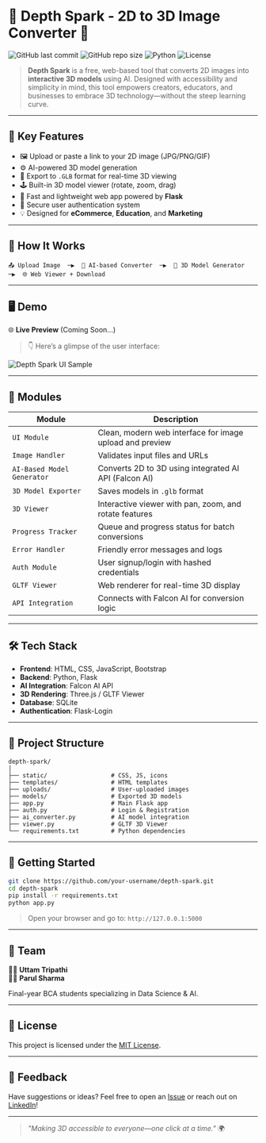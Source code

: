 # 🌊 Depth Spark - 2D to 3D Image Converter 🔁

![GitHub last commit](https://img.shields.io/github/last-commit/your-username/depth-spark?color=cyan)
![GitHub repo size](https://img.shields.io/github/repo-size/your-username/depth-spark?color=teal)
![Python](https://img.shields.io/badge/Built%20With-Python-blue?logo=python)
![License](https://img.shields.io/badge/License-MIT-green)

> **Depth Spark** is a free, web-based tool that converts 2D images into **interactive 3D models** using AI. Designed with accessibility and simplicity in mind, this tool empowers creators, educators, and businesses to embrace 3D technology—without the steep learning curve.

---

## 🌟 Key Features

- 🖼️ Upload or paste a link to your 2D image (JPG/PNG/GIF)
- ⚙️ AI-powered 3D model generation
- 🔁 Export to `.GLB` format for real-time 3D viewing
- 🕹️ Built-in 3D model viewer (rotate, zoom, drag)
- 🚀 Fast and lightweight web app powered by **Flask**
- 🔐 Secure user authentication system
- 💡 Designed for **eCommerce**, **Education**, and **Marketing**

---

## 🧠 How It Works

```
📤 Upload Image  ─▶  🧠 AI-based Converter  ─▶  🧱 3D Model Generator  ─▶  🌐 Web Viewer + Download
```

---

## 🖥️ Demo

🌐 **Live Preview** (Coming Soon...)

> 👇 Here’s a glimpse of the user interface:

![Depth Spark UI Sample](https://your-image-link.com/sample-ui.gif)

---

## 🧩 Modules

| Module                     | Description                                                                 |
|---------------------------|-----------------------------------------------------------------------------|
| `UI Module`               | Clean, modern web interface for image upload and preview                    |
| `Image Handler`           | Validates input files and URLs                                              |
| `AI-Based Model Generator`| Converts 2D to 3D using integrated AI API (Falcon AI)                       |
| `3D Model Exporter`       | Saves models in `.glb` format                                               |
| `3D Viewer`               | Interactive viewer with pan, zoom, and rotate features                      |
| `Progress Tracker`        | Queue and progress status for batch conversions                             |
| `Error Handler`           | Friendly error messages and logs                                            |
| `Auth Module`             | User signup/login with hashed credentials                                   |
| `GLTF Viewer`             | Web renderer for real-time 3D display                                       |
| `API Integration`         | Connects with Falcon AI for conversion logic                                |

---

## 🛠️ Tech Stack

- **Frontend**: HTML, CSS, JavaScript, Bootstrap
- **Backend**: Python, Flask
- **AI Integration**: Falcon AI API
- **3D Rendering**: Three.js / GLTF Viewer
- **Database**: SQLite
- **Authentication**: Flask-Login

---

## 📂 Project Structure

```
depth-spark/
│
├── static/                  # CSS, JS, icons
├── templates/               # HTML templates
├── uploads/                 # User-uploaded images
├── models/                  # Exported 3D models
├── app.py                   # Main Flask app
├── auth.py                  # Login & Registration
├── ai_converter.py          # AI model integration
├── viewer.py                # GLTF 3D Viewer
└── requirements.txt         # Python dependencies
```

---

## 🚀 Getting Started

```bash
git clone https://github.com/your-username/depth-spark.git
cd depth-spark
pip install -r requirements.txt
python app.py
```

> Open your browser and go to: `http://127.0.0.1:5000`

---

## 🙌 Team

👨‍💻 **Uttam Tripathi**  
👩‍💻 **Parul Sharma**

Final-year BCA students specializing in Data Science & AI.

---

## 📄 License

This project is licensed under the [MIT License](LICENSE).

---

## 💬 Feedback

Have suggestions or ideas? Feel free to open an [Issue](https://github.com/your-username/depth-spark/issues) or reach out on [LinkedIn](https://www.linkedin.com/in/uttam-tripathi)!

---

> _"Making 3D accessible to everyone—one click at a time."_ 🌍
